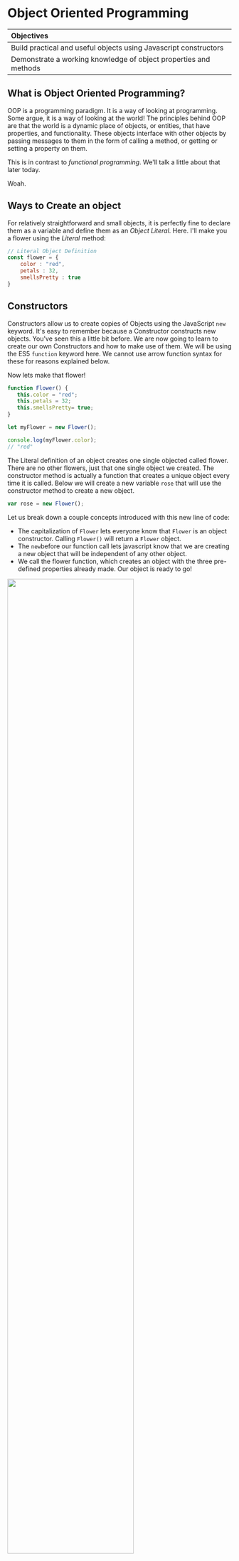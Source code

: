 # Object Oriented Programming

| Objectives |
| :--- |
| Build practical and useful objects using Javascript constructors |
| Demonstrate a working knowledge of  object properties and methods  |

## What is Object Oriented Programming? 

OOP is a programming paradigm. It is a way of looking at programming. Some argue, it is a way of looking at the world! The principles behind OOP are that the world is a dynamic place of objects, or entities, that have properties, and functionality. These objects interface with other objects by passing messages to them in the form of calling a method, or getting or setting a property on them. 

This is in contrast to *functional programming*. We'll talk a little about that later today. 

Woah. 

## Ways to Create an object
For relatively straightforward and small objects, it is perfectly fine to declare them as a variable and define them as an *Object Literal*.
Here. I'll make you a flower using the *Literal* method:

```javascript
// Literal Object Definition
const flower = {
	color : "red",
	petals : 32,
	smellsPretty : true
}
``` 

## Constructors

Constructors allow us to create copies of Objects using the JavaScript `new` keyword. It's easy to remember because a Constructor constructs new objects. You've seen this a little bit before. We are now going to learn to create our own Constructors and how to make use of them. We will be using the ES5 `function` keyword here. We cannot use arrow function syntax for these for reasons explained below. 

Now lets make that flower!

 ```js
function Flower() {
    this.color = "red";
    this.petals = 32;
    this.smellsPretty= true;
 }

let myFlower = new Flower();

console.log(myFlower.color);
// "red"
 ```

The Literal definition of an object creates one single objected called flower.  There are no other flowers, just that one single object we created.  The constructor method is actually a function that creates a unique object every time it is called.  Below we will create a new variable `rose` that will use the constructor method to create a new object.

```javascript
var rose = new Flower();
```

Let us break down a couple concepts introduced with this new line of code:
- The capitalization of `Flower` lets everyone know that `Flower` is an object constructor.  Calling `Flower()` will return a `Flower` object.
- The `new`before our function call lets javascript know that we are creating a new object that will be independent of any other object.
- We call the flower function, which creates an object with the three pre-defined properties already made.  Our object is ready to go!

<img src = http://www.mzephotos.com/wallpapers/roses/red-rose-1024x768.jpg width = 75%>

Accessing the properties of our new `rose` object is the same as accessing our properties from data: we use dot or bracket notation.

```javascript
var color = rose.color // red
var petalCount = rose.petals // 32
var smellsNice = rose.smellsPretty //true
```

If we wanted to create yet ANOTHER flower, all we have to do is call our function just like we did above.  This time, lets make an object called `lily`.

```javascript
var lily = new Flower();
```

We can access the properties of `lily` in the same manner as we did with `rose`.

```javascript
var color = lily.color // red
var petalCount = lily.petals // 32
var smellsNice = lily.smellsPretty //true
```


&#x1F535; **Activity**
```
- In a JS file, create your own Flower constructor
- Add whatever properties you would like
- Create three instances of your Flower constructor using the 'new' keyword
- We named our flowers lily, and rose. You can use your favorite flower names
- Console.log one property from each flower instance
- Paste your code in the thread under these instructions
- 10 min
```  

## A side note on ES6 Classes

In **ES6** there is a new way to create **Constructors** using the `class` keyword. This was to clean up syntax a little bit and to follow the rest of the programming world's naming convention. To my knowledge *all other Object Oriented Porgramming Languages have classes*, and JavaScript didn't want to be left out. However, they didn't really add classes. They just started calling Constructors classes, and changed the syntax to look like this: 

```js
class Flower {
  constructor() {
    this.color = "red";
 	  this.petals = 32;
 	  this.smellsPretty= true;
  }
}
```

It looks nice, but the jury is out on whether or not this is a harmless detail, and the change is good, or this is a huge mistake. 

For that reason we will stick with the ES5 syntax and see how this plays out. That includes using the `function` keyword. 


## Changing an Object's properties

I don't know about you, but I generally like my Lillies yellow. I have also never heard of a lily with 32 petals, holy smokes!  Can we change our `lily` object to better reflect my perfect lily? You bet!

```javascript
// Changing object property values
lily.color = 'yellow';
lily.petals = 6;
```

That's more like it!  To change the value of the lily object properties. we simply access them with dot or bracket notation.  We then follow with an equals and a new appropriate value.  Couldn't be easier!

<img src = https://seniorhikerphotos.files.wordpress.com/2012/06/lilysarina12052301.jpg width = 75%>

## Object Methods
One of the most powerful features of Javascript Objects are Methods.  Methods are *"functions"* that are predefined and built into an object.  We all know and love the array Methods `forEach()`, `map()`, `filter()`, and `reduce()`; these are all Methods of the Array object.  We use arrays so much that Javascript automagically creates from an Array constructor without us having to instantiate them like we did above with the flowers.  Thanks, Javascript!

Lets make a simple method in the flower object that outputs to the console whenever we call it.


```javascript
function Flower(){
    this.color = "red";
    this.petals = 32;
    this.smellsPretty= true;
    // Demonstrates a simple method in an object
    this.sniff = function(){
        console.log("Sniff Sniff Sniff!");
    };
}
```

We now have a method inside our flower object called `sniff`.  When we call it, the console will display "Sniff Sniff Sniff!" as predicted.

Lets add another method that takes an argument and returns a response.

```javascript
function Flower(){
    this.color = "red";
    this.petals = 32;
    this.smellsPretty= true;
    // Demonstrates a simple method in an object
    this.sniff = function(){
        console.log("Sniff Sniff Sniff!");
    };
    // Demonstrates use of arguments with methods
    this.smellsGood = function(answer) {
    	if (answer) {
    		return 'This flower smells amazing!';
    	} else {
    		return 'What a noxious weed!';
    	}
    };
}
```
Methods can also access properties within the object with the `this` identifier then using dot or bracket notation.  Check out the method `describe()` below for an example.

```javascript
function Flower(){
    this.color = "red";
    this.petals = 32;
    this.smellsPretty= true;
    this.sniff = function(){
        console.log("Sniff Sniff Sniff!");
    };
    // Demonstrates use of arguments with methods
    this.smellsGood = function(answer) {
    	if (answer) {
    		return 'This flower smells amazing!';
    	} else {
    		return 'What a noxious weed!';
    	}
    };
    // Demonstrates use of local object variables
    this.describe = function(answer) {
        alert("This flower is " + this.color + ".");    
    }
}
```

&#x1F535; **Activity** She loves me, she loves me not...
```
- Create an object method for flower that will play the age old game ['He loves me, he loves me not...'](https://en.wikipedia.org/wiki/He_loves_me..._he_loves_me_not)
- Count down from the petal number down to 1
- Alternately display 'He loves me' or 'He loves me not' to the console for each petal count decrement.
- Display the final phrase with an exclamation; that's the end of the game!
- Paste your code in the thread under these instructions
- 10 minutes
```  


&#x1F535; **Activity**
```
- Create a new Constructor modeling any object of your choosing. We can model anything in code. A galaxy, a piece of lint, a lunch, anything!
- Add a function to that Constructor
- Paste your code in the thread under these instructions
- 6 minutes
```  

#### OOP is a big, complex topic. 

Great job getting through this lesson! This afternoon we'll see our tic tac toe game get refactored into OOP, and see what it does to our code. It should make it a little cleaner and more organized. But when it comes to large applications, it can be essential! However OOP is not the only game in town. The other paradigm in programming is *functional* programming. 

#### Functional Programming

Functional Programming is basically what we have been doing so far. However, as you may have heard, JavaScript is an Object Oriented *language* What this means is that the language itself is built using Object Oriented principles. Most importantly, it means that the language is build around the idea of creating *objects* that model *things* which have properties and functions, and *pass messages* to other objects. This also means that the language lends itself to Object Oriented code, and that some of JavaScripts most powerful features are best used in OOP. 

Some programming languages are *functional languages*, like Elm, Haskel, Erlang and Lisp. These languages are also very powerful programming languages and are designed with various uses, or sometimes for general use. These languages are built using functional paradigms, meaning it is not about objects that model things and pass messages to other objects. It is about *functions doing things in sequence*. This is cool and all, but outside of the scope of this course. 

#### Philosophy and OOP vs Functional Programming

<img src="https://fthmb.tqn.com/mG_3GKmgFZJDJ9Muswm9T3x2psY=/2121x1414/filters:fill(auto,1)/socrates-183232310-58cb18575f9b581d72aa8042.jpg" alt="socrates" width="500">

Some questions for your consideration: 

Is the world fundementally a world of independant, interconnected entities which have the ability to do things and interface with eachother? Or is it fundementally more like a machine driven from behind by *actions* like in functional programming?

If one of the above ways to look at the world were more true than the other, would that mean that that way of programming is better? Better for big things? Or certain things?

If programmers spend all day using one paradigm or another, could that effect the way that they view the world?

If *users* spend hours a day using a software that was built using one paradigm or the other, could *that* effect the way they view the world? 

If the software tools of the world were *all* built using one paradigm or another, would that effect the future of humanity?

![](https://media.giphy.com/media/kgEeS3motMqpW/giphy.gif)

This has been, some questions for your consideration. 
 
Further Suggested Reading:
- [MDN](https://developer.mozilla.org/en-US/docs/Web/JavaScript/Introduction_to_Object-Oriented_JavaScript)
- [MDN OOP for Beginners](https://developer.mozilla.org/en-US/docs/Learn/JavaScript/Objects/Object-oriented_JS)
- [A 5 week part time online course in OOP JS](https://www.udacity.com/course/object-oriented-javascript--ud015)
- [Tutsplus](http://code.tutsplus.com/tutorials/the-basics-of-object-oriented-javascript--net-7670)
- [The best OOP educator out there is Sandi Metz](https://www.google.com/search?q=sandi+metz&rlz=1C5CHFA_enUS713US713&source=lnms&tbm=vid&sa=X&ved=0ahUKEwjVxOWh9JjYAhVpyVQKHSyOBQAQ_AUICigB&biw=1024&bih=581) She's a rubyist, so she talks about OOP in Ruby, but most of the concepts are the same as with JS, and they all are the same as with Python
